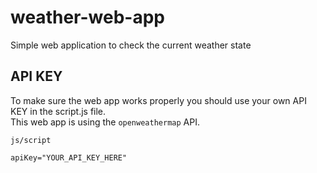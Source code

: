 # weather-web-app
Simple web application to check the current weather state

## API KEY

To make sure the web app works properly you should use your own API KEY in the script.js file. <br>
This web app is using the `openweathermap` API.

`js/script`

`apiKey="YOUR_API_KEY_HERE"`

